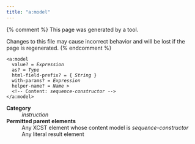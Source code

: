 ```yaml
---
title: "a:model"
---
```


{% comment %}
This page was generated by a tool.

Changes to this file may cause incorrect behavior and will be lost if
the page is regenerated.
{% endcomment %}

<div class="language-xml highlighter-rouge"><pre class="highlight element-syntax"><code><span class="nt">&lt;a:model</span>
  <span>value</span>? = <i title="Expression">Expression</i>
  <span>as</span>? = <i>Type</i>
  <span>html-field-prefix</span>? = { <i>String</i> }
  <span>with-params</span>? = <i title="Expression">Expression</i>
  <span>helper-name</span>? = <i>Name</i> &gt;
  &lt;!-- Content: <i>sequence-constructor</i> --&gt;
<span class="nt">&lt;/a:model&gt;</span></code></pre></div>
<dl>
   <dt><b>Category</b></dt>
   <dd><i>instruction</i></dd>
   <dt><b>Permitted parent elements</b></dt>
   <dd>Any XCST element whose content model is <i>sequence-constructor</i></dd>
   <dd>Any literal result element</dd>
</dl>